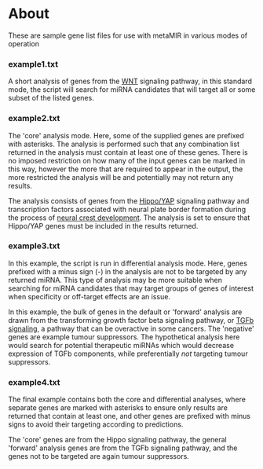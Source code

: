 # About
These are sample gene list files for use with metaMIR in various modes of operation


### example1.txt
A short analysis of genes from the [WNT](https://en.wikipedia.org/wiki/Wnt_signaling_pathway) signaling pathway, in this standard mode, the script will search for miRNA candidates that will target all or some subset of the listed genes.


### example2.txt
The 'core' analysis mode. Here, some of the supplied genes are prefixed with asterisks. The analysis is performed such that any combination list returned in the analysis must contain at least one of these genes. There is no imposed restriction on how many of the input genes can be marked in this way, however the more that are required to appear in the output, the more restricted the analysis will be and potentially may not return any results.

The analysis consists of genes from the [Hippo/YAP](https://en.wikipedia.org/wiki/Hippo_signaling_pathway) signaling pathway and transcription factors associated with neural plate border formation during the process of [neural crest development](https://en.wikipedia.org/wiki/Neural_crest). The analysis is set to ensure that Hippo/YAP genes must be included in the results returned.


### example3.txt
In this example, the script is run in differential analysis mode. Here, genes prefixed with a minus sign (-) in the analysis are not to be targeted by any returned miRNA. This type of analysis may be more suitable when searching for miRNA candidates that may target groups of genes of interest when specificity or off-target effects are an issue.

In this example, the bulk of genes in the default or 'forward' analysis are drawn from the transforming growth factor beta signaling pathway, or [TGFb signaling](), a pathway that can be overactive in some cancers. The 'negative' genes are example tumour suppressors. The hypothetical analysis here would search for potential therapeutic miRNAs which would decrease expression of TGFb components, while preferentially *not* targeting tumour suppressors.


### example4.txt
The final example contains both the core and differential analyses, where separate genes are marked with asterisks to ensure only results are returned that contain at least one, and other genes are prefixed with minus signs to avoid their targeting according to predictions.

The 'core' genes are from the Hippo signaling pathway, the general 'forward' analysis genes are from the TGFb signaling pathway, and the genes not to be targeted are again tumour suppressors.
